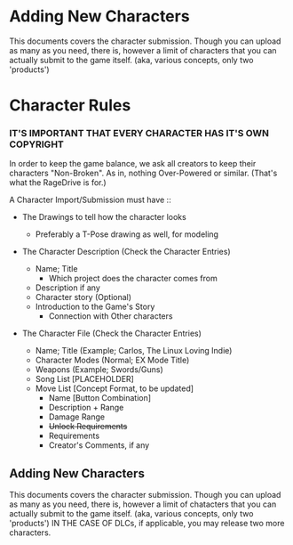 
# Adding New Characters

This documents covers the character submission.
Though you can upload as many as you need, there
is, however a limit of characters that you can actually
submit to the game itself. (aka, various concepts, only
two 'products')

# Character Rules

### IT'S IMPORTANT THAT EVERY CHARACTER HAS IT'S OWN COPYRIGHT

In order to keep the game balance, we ask all creators
to keep their characters "Non-Broken". As in, nothing
Over-Powered or similar. (That's what the RageDrive is
for.)

A Character Import/Submission must have ::
* The Drawings to tell how the character looks
  * Preferably a T-Pose drawing as well, for modeling

* The Character Description (Check the Character Entries)
  * Name; Title
    * Which project does the character comes from
  * Description if any
  * Character story (Optional)
  * Introduction to the Game's Story
    * Connection with Other characters
    
* The Character File (Check the Character Entries)
  * Name; Title     (Example; Carlos, The Linux Loving Indie)
  * Character Modes (Normal; EX Mode Title)
  * Weapons         (Example; Swords/Guns)
  * Song List       [PLACEHOLDER]
  * Move List       [Concept Format, to be updated]
    * Name [Button Combination]
    * Description + Range
    * Damage Range
    * ~~Unlock Requirements~~
    * Requirements
    * Creator's Comments, if any

## Adding New Characters

This documents covers the character submission.
Though you can upload as many as you need, there
is, however a limit of chatacters that you can actually
submit to the game itself. (aka, various concepts, only
two 'products') IN THE CASE OF DLCs, if applicable,
you may release two more characters.
